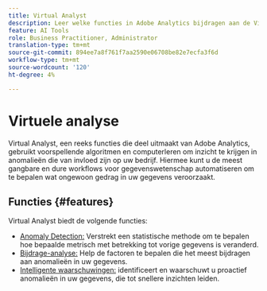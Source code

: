 ```yaml
---
title: Virtual Analyst
description: Leer welke functies in Adobe Analytics bijdragen aan de Virtual Analyst.
feature: AI Tools
role: Business Practitioner, Administrator
translation-type: tm+mt
source-git-commit: 894ee7a8f761f7aa2590e06708be82e7ecfa3f6d
workflow-type: tm+mt
source-wordcount: '120'
ht-degree: 4%

---
```



# Virtuele analyse

Virtual Analyst, een reeks functies die deel uitmaakt van Adobe Analytics, gebruikt voorspellende algoritmen en computerleren om inzicht te krijgen in anomalieën die van invloed zijn op uw bedrijf. Hiermee kunt u de meest gangbare en dure workflows voor gegevenswetenschap automatiseren om te bepalen wat ongewoon gedrag in uw gegevens veroorzaakt.

## Functies {#features}

Virtual Analyst biedt de volgende functies:

* [Anomaly Detection:](c-anomaly-detection/anomaly-detection.md) Verstrekt een statistische methode om te bepalen hoe bepaalde metrisch met betrekking tot vorige gegevens is veranderd.
* [Bijdrage-analyse:](contribution-analysis/run-contribution-analysis.md) Help de factoren te bepalen die het meest bijdragen aan anomalieën in uw gegevens.
* [Intelligente waarschuwingen:](../c-intelligent-alerts/intellligent-alerts.md) identificeert en waarschuwt u proactief anomalieën in uw gegevens, die tot snellere inzichten leiden.
